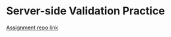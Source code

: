 # Server-side Validation Practice

[Assignment repo link](https://github.com/ReCoded-Org/curriculum-backend-server-side-validation-practice)